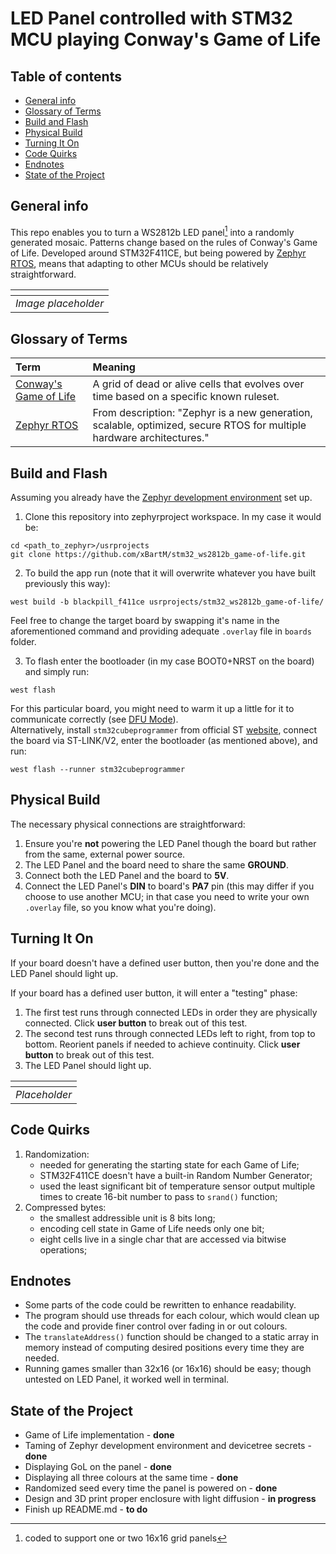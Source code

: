 # LED Panel controlled with STM32 MCU playing Conway's Game of Life 

## Table of contents
* [General info](#general-info)
* [Glossary of Terms](#glossary-of-terms)
* [Build and Flash](#build-and-flash)
* [Physical Build](#physical-build)
* [Turning It On](#turning-it-on)
* [Code Quirks](#code-quirks)
* [Endnotes](#endnotes)
* [State of the Project](#state-of-the-project)

## General info

This repo enables you to turn a WS2812b LED panel[^1] into a randomly generated mosaic. Patterns change based on the rules of Conway's Game of Life. Developed around STM32F411CE, but being powered by [Zephyr RTOS](https://github.com/zephyrproject-rtos/zephyr), means that adapting to other MCUs should be relatively straightforward.

| <img src="" /> | 
|:--:| 
| *Image placeholder* |

## Glossary of Terms

| Term | Meaning |
|:-----|:--------|
| [Conway's Game of Life](https://en.wikipedia.org/wiki/Conway%27s_Game_of_Life) | A grid of dead or alive cells that evolves over time based on a specific known ruleset. |
| [Zephyr RTOS](https://github.com/zephyrproject-rtos/zephyr) | From description: "Zephyr is a new generation, scalable, optimized, secure RTOS for multiple hardware architectures."|

## Build and Flash

Assuming you already have the [Zephyr development environment](https://docs.zephyrproject.org/latest/develop/getting_started/index.html) set up. 

1. Clone this repository into zephyrproject workspace. In my case it would be:
```
cd <path_to_zephyr>/usrprojects
git clone https://github.com/xBartM/stm32_ws2812b_game-of-life.git
```
2. To build the app run (note that it will overwrite whatever you have built previously this way):
```
west build -b blackpill_f411ce usrprojects/stm32_ws2812b_game-of-life/
```
Feel free to change the target board by swapping it's name in the aforementioned command and providing adequate `.overlay` file in `boards` folder.

3. To flash enter the bootloader (in my case BOOT0+NRST on the board) and simply run:
```
west flash
```
For this particular board, you might need to warm it up a little for it to communicate correctly (see [DFU Mode](https://github.com/WeActStudio/WeActStudio.MiniSTM32F4x1#how-to-enter-isp-mode)).  
Alternatively, install `stm32cubeprogrammer` from official ST [website](https://www.st.com/en/development-tools/stm32cubeprog.html), connect the board via ST-LINK/V2, enter the bootloader (as mentioned above), and run:
```
west flash --runner stm32cubeprogrammer
```

## Physical Build

The necessary physical connections are straightforward:
1. Ensure you're **not** powering the LED Panel though the board but rather from the same, external power source.
2. The LED Panel and the board need to share the same **GROUND**.
3. Connect both the LED Panel and the board to **5V**.
4. Connect the LED Panel's **DIN** to board's **PA7** pin (this may differ if you choose to use another MCU; in that case you need to write your own `.overlay` file, so you know what you're doing).

## Turning It On

If your board doesn't have a defined user button, then you're done and the LED Panel should light up.

If your board has a defined user button, it will enter a "testing" phase:
1. The first test runs through connected LEDs in order they are physically connected. Click **user button** to break out of this test.
2. The second test runs through connected LEDs left to right, from top to bottom. Reorient panels if needed to achieve continuity. Click **user button** to break out of this test.
3. The LED Panel should light up.

| <img src="" /> | 
|:--:| 
| *Placeholder* |

## Code Quirks

1. Randomization:
    * needed for generating the starting state for each Game of Life;
    * STM32F411CE doesn't have a built-in Random Number Generator;
    * used the least significant bit of temperature sensor output multiple times to create 16-bit number to pass to `srand()` function;
2. Compressed bytes:
    * the smallest addressible unit is 8 bits long;
    * encoding cell state in Game of Life needs only one bit;
    * eight cells live in a single char that are accessed via bitwise operations;

## Endnotes

* Some parts of the code could be rewritten to enhance readability.
* The program should use threads for each colour, which would clean up the code and provide finer control over fading in or out colours.
* The `translateAddress()` function should be changed to a static array in memory instead of computing desired positions every time they are needed.
* Running games smaller than 32x16 (or 16x16) should be easy; though untested on LED Panel, it worked well in terminal.

## State of the Project

* Game of Life implementation - **done**
* Taming of Zephyr development environment and devicetree secrets - **done**
* Displaying GoL on the panel - **done**
* Displaying all three colours at the same time - **done**
* Randomized seed every time the panel is powered on - **done**
* Design and 3D print proper enclosure with light diffusion - **in progress**
* Finish up README.md - **to do**

[^1]: coded to support one or two 16x16 grid panels
